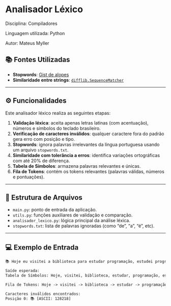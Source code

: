 # Analisador Léxico
Disciplina: Compiladores

Linguagem utilizada: Python

Autor: Mateus Myller
## 📚 Fontes Utilizadas

- **Stopwords**: [Gist de alopes](https://gist.github.com/alopes/5358189)
- **Similaridade entre strings**: [`difflib.SequenceMatcher`](https://docs.python.org/3/library/difflib.html#difflib.SequenceMatcher)

---

## ⚙️ Funcionalidades

Este analisador léxico realiza as seguintes etapas:

1. **Validação léxica**: aceita apenas letras latinas (com acentuação), números e símbolos do teclado brasileiro.
2. **Verificação de caracteres inválidos**: qualquer caractere fora do padrão gera erro com posição e tipo.
3. **Stopwords**: ignora palavras irrelevantes da língua portuguesa usando um arquivo `stopwords.txt`.
4. **Similaridade com tolerância a erros**: identifica variações ortográficas com até 20% de diferença.
5. **Tabela de Símbolos**: armazena palavras relevantes e únicas.
6. **Fila de Tokens**: contém os tokens relevantes (palavras válidas, números e pontuações).

---

## 🧠 Estrutura de Arquivos

- `main.py`: ponto de entrada da aplicação.
- `utils.py`: funções auxiliares de validação e comparação.
- `analisador_lexico.py`: lógica principal da análise léxica.
- `stopwords.txt`: lista de palavras ignoradas (como “de”, “a”, “é”, etc).

---

## 💻 Exemplo de Entrada

```txt
📚 Hoje eu visitei a biblioteca para estudar programação, estudei programação por duas horas, 2 horas.

Saíde esperada:
Tabela de Símbolos: Hoje, visitei, biblioteca, estudar, programação, estudei, duas, horas

Fila de Tokens: Hoje -> visitei -> biblioteca -> estudar -> programação -> , -> estudei -> programação -> duas -> horas -> , -> 2 -> horas -> .

Caracteres inválidos encontrados:
Posição 0: 📚 [ASCII: 128218]